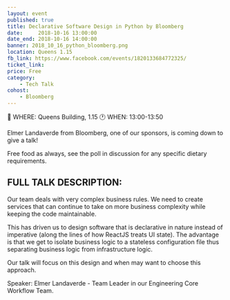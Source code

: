 ```yaml
---
layout: event
published: true
title: Declarative Software Design in Python by Bloomberg
date:     2018-10-16 13:00:00
date_end: 2018-10-16 14:00:00
banner: 2018_10_16_python_bloomberg.png
location: Queens 1.15
fb_link: https://www.facebook.com/events/1820133684772325/
ticket_link:
price: Free
category:
    - Tech Talk
cohost:
    - Bloomberg
---
```


📍 WHERE: Queens Building, 1.15
🕐 WHEN: 13:00-13:50

Elmer Landaverde from Bloomberg, one of our sponsors, is coming down to give a talk!

Free food as always, see the poll in discussion for any specific dietary requirements.

## FULL TALK DESCRIPTION:
Our team deals with very complex business rules. We need to create services that can continue to take on more business complexity while keeping the code maintainable.

This has driven us to design software that is declarative in nature instead of imperative (along the lines of how ReactJS treats UI state). The advantage is that we get to isolate business logic to a stateless configuration file thus separating business logic from infrastructure logic.

Our talk will focus on this design and when may want to choose this approach.

Speaker: Elmer Landaverde - Team Leader in our Engineering Core Workflow Team.
